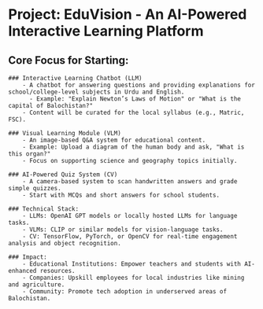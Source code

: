 # Project: EduVision - An AI-Powered Interactive Learning Platform
## Core Focus for Starting:

    ### Interactive Learning Chatbot (LLM)
        - A chatbot for answering questions and providing explanations for school/college-level subjects in Urdu and English.
          - Example: "Explain Newton’s Laws of Motion" or "What is the capital of Balochistan?"
        - Content will be curated for the local syllabus (e.g., Matric, FSC).

    ### Visual Learning Module (VLM)
        - An image-based Q&A system for educational content.
        - Example: Upload a diagram of the human body and ask, "What is this organ?"
        - Focus on supporting science and geography topics initially.

    ### AI-Powered Quiz System (CV)
        - A camera-based system to scan handwritten answers and grade simple quizzes.
        - Start with MCQs and short answers for school students.

    ### Technical Stack:
        - LLMs: OpenAI GPT models or locally hosted LLMs for language tasks.
        - VLMs: CLIP or similar models for vision-language tasks.
        - CV: TensorFlow, PyTorch, or OpenCV for real-time engagement analysis and object recognition.

    ### Impact:
        - Educational Institutions: Empower teachers and students with AI-enhanced resources.
        - Companies: Upskill employees for local industries like mining and agriculture.
        - Community: Promote tech adoption in underserved areas of Balochistan.